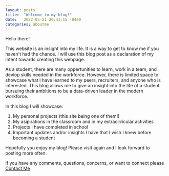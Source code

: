 ```yaml
---
layout: posts
title:  "Welcome to my blog!"
date:   2022-05-21 20:41:15 -0400
categories: aboutme
---
```

Hello there!

This website is an insight into my life. It is a way to get to know me if you haven't had the chance. I will use this blog post as a declaration of my intent towards creating this webpage.

As a student, there are many oppertunities to learn, work in a team, and devlop skills needed in the workforce. However, there is limited space to showcase what I have learned to my peers, recruiters, and anyone who is interested. This blog allows me to give an insight into the life of a student pursuing their ambitions to be a data-driven leader in the modern workforce.

In this blog I will showcase:
1. My personal projects (this site being one of them!)
2. My asipirations in the classroom and in my extracirricular activities
3. Projects I have completed in school
4. Important updates and/or insights I have that I wish I knew before becoming a student

Hopefully you enjoy my blog! Please visit again and I look forward to posting more often.

If you have any comments, questions, concerns, or want to connect please [Contact Me](/contact.md)
